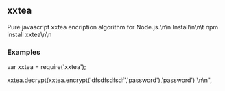 ## xxtea

Pure javascript xxtea encription algorithm for Node.js.\n\n
Install\n\n\t
npm install xxtea\n\n

### Examples

var xxtea = require('xxtea');

xxtea.decrypt(xxtea.encrypt('dfsdfsdfsdf','password'),'password') \n\n",
